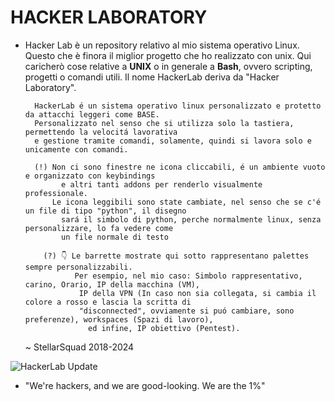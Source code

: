 # HACKER LABORATORY
* Hacker Lab è un repository relativo al mio sistema operativo Linux. Questo che è finora il miglior progetto che ho realizzato con unix. Qui caricherò cose relative a **UNIX** o in generale a **Bash**, ovvero scripting, progetti o comandi utili. Il nome HackerLab deriva da "Hacker Laboratory".

        HackerLab é un sistema operativo linux personalizzato e protetto da attacchi leggeri come BASE.
        Personalizzato nel senso che si utilizza solo la tastiera, permettendo la velocitá lavorativa
        e gestione tramite comandi, solamente, quindi si lavora solo e unicamente con comandi.

        (!) Non ci sono finestre ne icona cliccabili, é un ambiente vuoto e organizzato con keybindings
              e altri tanti addons per renderlo visualmente professionale.
            Le icona leggibili sono state cambiate, nel senso che se c'é un file di tipo "python", il disegno
              sará il simbolo di python, perche normalmente linux, senza personalizzare, lo fa vedere come
              un file normale di testo

          (?) 👇 Le barrette mostrate qui sotto rappresentano palettes sempre personalizzabili.
                 Per esempio, nel mio caso: Simbolo rappresentativo, carino, Orario, IP della macchina (VM),
                  IP della VPN (In caso non sia collegata, si cambia il colore a rosso e lascia la scritta di
                  "disconnected", ovviamente si puó cambiare, sono preferenze), workspaces (Spazi di lavoro),
                    ed infine, IP obiettivo (Pentest).
  
    ~ StellarSquad 2018-2024

![HackerLab Update](https://github.com/Lewysan/-HackerLab/assets/70720366/2e7a9121-5356-418c-9f69-fc91daa19f14)

  - "We're hackers, and we are good-looking. We are the 1%"
